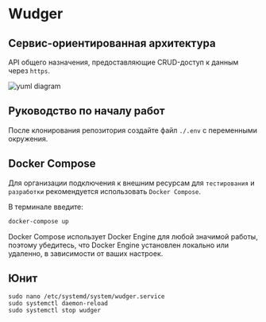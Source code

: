 # Wudger

## Сервис-ориентированная архитектура

API общего назначения, предоставляющие CRUD-доступ к данным через `https`.

![yuml diagram](http://yuml.me/diagram/scruffy;dir:LR/class/[Nginx]<->[Web{bg:yellowgreen}],[Nginx]<->[Ftp],[Web]<->[Database],[Web]<->[Dth{bg:lightsteelblue}],[Web]<->[Ftp],[Aggregator{bg:rosybrown}]<->[Database])

## Руководство по началу работ

После клонирования репозитория создайте файл `./.env` с переменными окружения.

<!-- | Имя | Описание |
|-----|----------|
| `Database_URL` | Параметры установки соединения с базой данных `Database` |
| `Database_ROOT_USERNAME` | Создает нового пользователя и получает роль `root` |
| `Database_ROOT_PASSWORD` | Уставливает пароль `root` пользователя | -->

## Docker Compose

Для организации подключения к внешним ресурсам для `тестирования` и` разработки` рекомендуется использовать `Docker Compose`.

В терминале введите:

```bash
docker-compose up
```

Docker Compose использует Docker Engine для любой значимой работы, поэтому убедитесь, что Docker Engine установлен локально или удаленно, в зависимости от ваших настроек.

## Юнит

```
sudo nano /etc/systemd/system/wudger.service
sudo systemctl daemon-reload
sudo systemctl stop wudger
```

